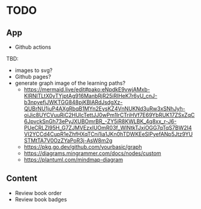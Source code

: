 # TODO

## App

- Github actions

TBD:
- images to svg?
- Github pages?
- generate graph image of the learning paths?
  - https://mermaid.live/edit#pako:eNpdkE9vwjAMxb-KlRNITLtX0yTYjptAg916ManbRjR25iRIHeK7r6yU_cnJ-b3npyefjJWKTGG848pjKBlARdJsdgXz-QUBrNU1juP4AXgRbqB1MYn2EysKZ4VnNUKNd3uRw3xSNhJyh-oiJic8UYCVuuRiC2HUIcTettJJ0wPm1IrCTriHVf7E69YbRUK17ZSxZqC6JpvckSnGh73ePyJXUBOmrBR_-ZY5iR8KWLBK_4q8xx_r-J6-PUeCRLZl95H_G7ZJMVEzxIUOmR03f_WlNtkTJxiOGG7qTqS7BW2I4VI2YCCd4CupR1eZhfHXqTCni1ia1JKn0hTDWKEeSlPyefANp5Jtz9YUSTMtTA7V0OzZYaPoR3j-AsW8m2g
  - https://pkg.go.dev/github.com/yourbasic/graph
  - https://diagrams.mingrammer.com/docs/nodes/custom
  - https://plantuml.com/mindmap-diagram



## Content

- Review book order
- Review book badges
